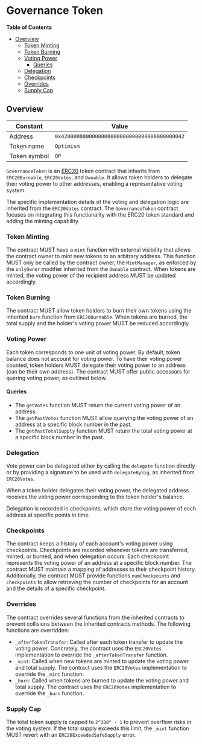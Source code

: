 # Governance Token

<!-- START doctoc generated TOC please keep comment here to allow auto update -->
<!-- DON'T EDIT THIS SECTION, INSTEAD RE-RUN doctoc TO UPDATE -->
**Table of Contents**

- [Overview](#overview)
  - [Token Minting](#token-minting)
  - [Token Burning](#token-burning)
  - [Voting Power](#voting-power)
    - [Queries](#queries)
  - [Delegation](#delegation)
  - [Checkpoints](#checkpoints)
  - [Overrides](#overrides)
  - [Supply Cap](#supply-cap)

<!-- END doctoc generated TOC please keep comment here to allow auto update -->

## Overview

| Constant          | Value                                        |
|-------------------|----------------------------------------------|
| Address           | `0x4200000000000000000000000000000000000042` |
| Token name        | `Optimism`                                   |
| Token symbol      | `OP`                                         |

`GovernanceToken` is an [ERC20](https://eips.ethereum.org/EIPS/eip-20) token contract that inherits from `ERC20Burnable`,
`ERC20Votes`, and `Ownable`. It allows token holders to delegate their voting power to other addresses, enabling a representative
voting system.

The specific implementation details of the voting and delegation logic are inherited from the `ERC20Votes` contract. The
`GovernanceToken` contract focuses on integrating this functionality with the ERC20 token standard and adding the minting
capability.

### Token Minting

The contract MUST have a `mint` function with external visibility that allows the contract owner to mint new tokens to an
arbitrary address. This function MUST only be called by the contract owner, the `MintManager`, as enforced by the `onlyOwner` modifier inherited
from the `Ownable` contract. When tokens are minted, the voting power of the recipient address MUST be updated accordingly.

### Token Burning

The contract MUST allow token holders to burn their own tokens using the inherited `burn` function from `ERC20Burnable`.
When tokens are burned, the total supply and the holder's voting power MUST be reduced accordingly.

### Voting Power

Each token corresponds to one unit of voting power.
By default, token balance does not account for voting power. To have their voting power counted, token holders MUST delegate
their voting power to an address (can be their own address).
The contract MUST offer public accessors for quering voting power, as outlined below.

#### Queries

- The `getVotes` function MUST return the current voting power of an address.
- The `getPastVotes` function MUST allow querying the voting power of an address at a specific block number in the past.
- The `getPastTotalSupply` function MUST return the total voting power at a specific block number in the past.

### Delegation

Vote power can be delegated either by calling the `delegate` function directly or by providing a signature to be used
with `delegateBySig`, as inherited from `ERC20Votes`.

When a token holder delegates their voting power, the delegated address receives the voting power corresponding to the token
holder's balance.

Delegation is recorded in checkpoints, which store the voting power of each address at specific points in time.

### Checkpoints

The contract keeps a history of each account's voting power using checkpoints.
Checkpoints are recorded whenever tokens are transferred, minted, or burned, and when delegation occurs.
Each checkpoint represents the voting power of an address at a specific block number.
The contract MUST maintain a mapping of addresses to their checkpoint history. Additionally, the contract MUST
provide functions `numCheckpoints` and `checkpoints` to allow retrieving the number of checkpoints for an account
and the details of a specific checkpoint.

### Overrides

The contract overrides several functions from the inherited contracts to prevent collisions between the inherited contracts
methods. The following functions are overridden:

- `_afterTokenTransfer`: Called after each token transfer to update the voting power. Concretely, the contract uses
  the `ERC20Votes` implementation to override the `_afterTokenTransfer` function.
- `_mint`: Called when new tokens are minted to update the voting power and total supply. The contract uses the
  `ERC20Votes` implementation to override the `_mint` function.
- `_burn`: Called when tokens are burned to update the voting power and total supply. The contract uses the `ERC20Votes`
  implementation to override the `_burn` function.

### Supply Cap

The total token supply is capped to `2^208^ - 1` to prevent overflow risks in the voting system.
If the total supply exceeds this limit, the `_mint` function MUST revert with an `ERC20ExceededSafeSupply` error.
